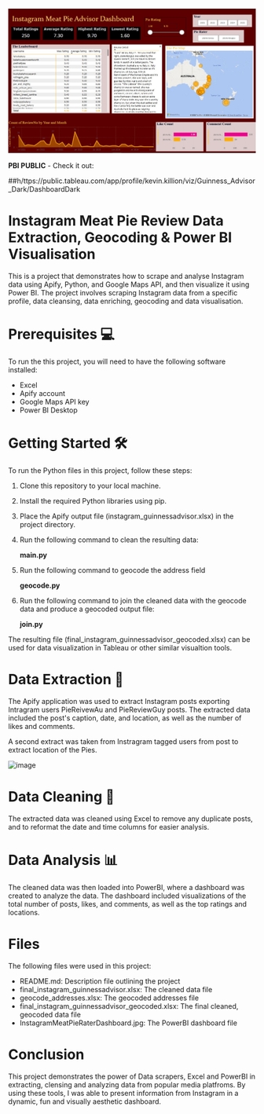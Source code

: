 
![Meat Pie Review Power BI Image](https://github.com/GEdnieLockett/DataScraper_MeatPieReview/blob/main/InstagramMeatPieRaterPBI.jpg)

**PBI PUBLIC** - Check it out:

##h/ttps://public.tableau.com/app/profile/kevin.killion/viz/Guinness_Advisor_Dark/DashboardDark

# **Instagram Meat Pie Review Data Extraction, Geocoding & Power BI Visualisation** 
This is a project that demonstrates how to scrape and analyse Instagram data using Apify, Python, and Google Maps API, and then visualize it using Power BI. The project involves scraping Instagram data from a specific profile, data cleansing, data enriching, geocoding and data visualisation.

# Prerequisites 💻
To run the this project, you will need to have the following software installed:

- Excel
- Apify account
- Google Maps API key
- Power BI Desktop


# Getting Started 🛠
To run the Python files in this project, follow these steps:

1. Clone this repository to your local machine.
2. Install the required Python libraries using pip.
3. Place the Apify output file (instagram_guinnessadvisor.xlsx) in the project directory.
4. Run the following command to clean the resulting data:

    **main.py**

5. Run the following command to geocode the address field

     **geocode.py**

6. Run the following command to join the cleaned data with the geocode data and produce a geocoded output file:

    **join.py**

The resulting file (final_instagram_guinnessadvisor_geocoded.xlsx) can be used for data visualization in Tableau or other similar visualtion tools.

# Data Extraction 🔑
The Apify application was used to extract Instagram posts exporting Intragram users PieReivewAu and PieReviewGuy posts. The extracted data included the post's caption, date, and location, as well as the number of likes and comments.

A second extract was taken from Instragram tagged users from post to extract location of the Pies.

![image](https://github.com/user-attachments/assets/37c4fe9f-c08c-4a58-be1c-f5e910a3482e)

# Data Cleaning 🧼
The extracted data was cleaned using Excel to remove any duplicate posts, and to reformat the date and time columns for easier analysis.


# Data Analysis 📊
The cleaned data was then loaded into PowerBI, where a dashboard was created to analyze the data. The dashboard included visualizations of the total number of posts, likes, and comments, as well as the top ratings and locations.


# Files
The following files were used in this project:

- README.md: Description file outlining the project
- final_instagram_guinnessadvisor.xlsx: The cleaned data file
- geocode_addresses.xlsx: The geocoded addresses file
- final_instagram_guinnessadvisor_geocoded.xlsx: The final cleaned, geocoded data file 
- InstagramMeatPieRaterDashboard.jpg: The PowerBI dashboard file

# Conclusion
This project demonstrates the power of Data scrapers, Excel and PowerBI in extracting, clensing and analyzing data from popular media platfroms. By using these tools, I was able to present information from Instagram in a dynamic, fun and visually aesthetic dashboard.

